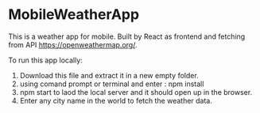 # MobileWeatherApp
This is a weather app for mobile. Built by React as frontend and fetching from API https://openweathermap.org/.

To run this app locally:

1.  Download this file and extract it in a new empty folder.
2.  using comand prompt or terminal and enter : npm install
3.  npm start to laod the local server and it should open up in the browser.
4.  Enter any city name in the world to fetch the weather data.
